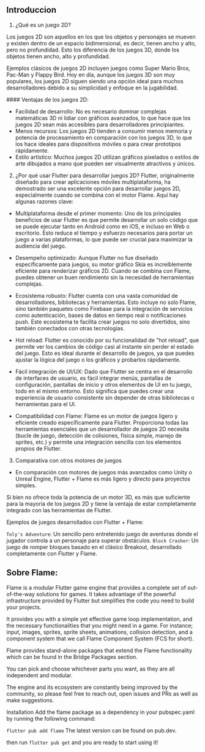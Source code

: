  ## Introduccion
 1. ¿Qué es un juego 2D?

Los juegos 2D son aquellos en los que los objetos y personajes se mueven y existen dentro de un espacio bidimensional, es decir, tienen ancho y alto, pero no profundidad. Esto los diferencia de los juegos 3D, donde los objetos tienen ancho, alto y profundidad.

Ejemplos clásicos de juegos 2D incluyen juegos como Super Mario Bros, Pac-Man y Flappy Bird. Hoy en día, aunque los juegos 3D son muy populares, los juegos 2D siguen siendo una opción ideal para muchos desarrolladores debido a su simplicidad y enfoque en la jugabilidad.

#### Ventajas de los juegos 2D:

- Facilidad de desarrollo: No es necesario dominar complejas matemáticas 3D ni lidiar con gráficos avanzados, lo que hace que los juegos 2D sean más accesibles para desarrolladores principiantes.
- Menos recursos: Los juegos 2D tienden a consumir menos memoria y potencia de procesamiento en comparación con los juegos 3D, lo que los hace ideales para dispositivos móviles o para crear prototipos rápidamente.
- Estilo artístico: Muchos juegos 2D utilizan gráficos pixelados o estilos de arte dibujados a mano que pueden ser visualmente atractivos y únicos.

2. ¿Por qué usar Flutter para desarrollar juegos 2D? Flutter, originalmente diseñado para crear aplicaciones móviles multiplataforma, ha demostrado ser una excelente opción para desarrollar juegos 2D, especialmente cuando se combina con el motor Flame. Aquí hay algunas razones clave:

- Multiplataforma desde el primer momento: Uno de los principales beneficios de usar Flutter es que permite desarrollar un solo código que se puede ejecutar tanto en Android como en iOS, e incluso en Web o escritorio. Esto reduce el tiempo y esfuerzo necesarios para portar un juego a varias plataformas, lo que puede ser crucial para maximizar la audiencia del juego.

- Desempeño optimizado: Aunque Flutter no fue diseñado específicamente para juegos, su motor gráfico Skia es increíblemente eficiente para renderizar gráficos 2D. Cuando se combina con Flame, puedes obtener un buen rendimiento sin la necesidad de herramientas complejas.

- Ecosistema robusto: Flutter cuenta con una vasta comunidad de desarrolladores, bibliotecas y herramientas. Esto incluye no solo Flame, sino también paquetes como Firebase para la integración de servicios como autenticación, bases de datos en tiempo real o notificaciones push. Este ecosistema te facilita crear juegos no solo divertidos, sino también conectados con otras tecnologías.

- Hot reload: Flutter es conocido por su funcionalidad de "hot reload", que permite ver los cambios de código casi al instante sin perder el estado del juego. Esto es ideal durante el desarrollo de juegos, ya que puedes ajustar la lógica del juego o los gráficos y probarlos rápidamente.

- Fácil integración de UI/UX: Dado que Flutter se centra en el desarrollo de interfaces de usuario, es fácil integrar menús, pantallas de configuración, pantallas de inicio y otros elementos de UI en tu juego, todo en el mismo entorno. Esto significa que puedes crear una experiencia de usuario consistente sin depender de otras bibliotecas o herramientas para el UI.

- Compatibilidad con Flame: Flame es un motor de juegos ligero y eficiente creado específicamente para Flutter. Proporciona todas las herramientas esenciales que un desarrollador de juegos 2D necesita (bucle de juego, detección de colisiones, física simple, manejo de sprites, etc.) y permite una integración sencilla con los elementos propios de Flutter.

3. Comparativa con otros motores de juegos

- En comparación con motores de juegos más avanzados como Unity o Unreal Engine, Flutter + Flame es más ligero y directo para proyectos simples. 

Si bien no ofrece toda la potencia de un motor 3D, es más que suficiente para la mayoría de los juegos 2D y tiene la ventaja de estar completamente integrado con las herramientas de Flutter.

Ejemplos de juegos desarrollados con Flutter + Flame:

`Toly's Adventure`: Un sencillo pero entretenido juego de aventuras donde el jugador controla a un personaje para superar obstáculos.
`Block Crasher`: Un juego de romper bloques basado en el clásico Breakout, desarrollado completamente con Flutter y Flame.

## Sobre Flame:
Flame is a modular Flutter game engine that provides a complete set of out-of-the-way solutions for games. It takes advantage of the powerful infrastructure provided by Flutter but simplifies the code you need to build your projects.

It provides you with a simple yet effective game loop implementation, and the necessary functionalities that you might need in a game. For instance; input, images, sprites, sprite sheets, animations, collision detection, and a component system that we call Flame Component System (FCS for short).

Flame provides stand-alone packages that extend the Flame functionality which can be found in the Bridge Packages section.

You can pick and choose whichever parts you want, as they are all independent and modular.

The engine and its ecosystem are constantly being improved by the community, so please feel free to reach out, open issues and PRs as well as make suggestions.

Installation
Add the flame package as a dependency in your pubspec.yaml by running the following command:

`flutter pub add flame`
The latest version can be found on pub.dev.

then run `flutter pub get` and you are ready to start using it!